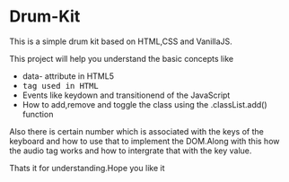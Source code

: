 # Drum-Kit
This is a simple drum kit based on HTML,CSS and VanillaJS.

This project will help you understand the basic concepts like 
<ul>
  <li>data- attribute in HTML5</li>
  <li> <kbd> tag used in HTML </li>
  <li> Events like keydown and transitionend of the JavaScript </li>
  <li> How to add,remove and toggle the class using the .classList.add() function </li>
</ul>

Also there is certain number which is associated with the keys of the keyboard and how to use that to implement the DOM.Along with this how the audio tag works and how to intergrate that with the key value.

Thats it for understanding.Hope you like it
